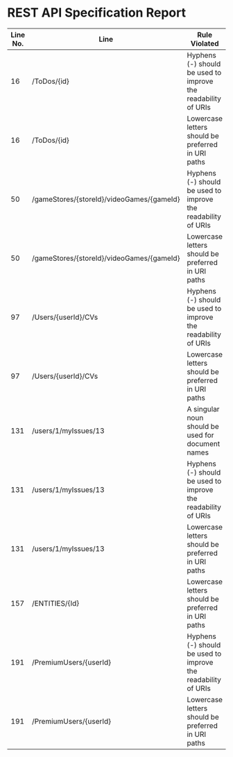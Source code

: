 REST API Specification Report
=============================
| Line No. | Line                                      | Rule Violated                                                 | Category | Severity | Rule Type | Software Quality Attributes    | Improvement Suggestion                                 |
| -------- | ----------------------------------------- | ------------------------------------------------------------- | -------- | -------- | --------- | ------------------------------ | ------------------------------------------------------ |
| 16       | /ToDos/{id}                               | Hyphens (-) should be used to improve the readability of URIs | URIS     | ERROR    | STATIC    | COMPATIBILITY, MAINTAINABILITY | Use hyphens to improve the readability of the segments |
| 16       | /ToDos/{id}                               | Lowercase letters should be preferred in URI paths            | URIS     | ERROR    | STATIC    | COMPATIBILITY, MAINTAINABILITY | Change uppercase letters to lowercase letters          |
| 50       | /gameStores/{storeId}/videoGames/{gameId} | Hyphens (-) should be used to improve the readability of URIs | URIS     | ERROR    | STATIC    | COMPATIBILITY, MAINTAINABILITY | Use hyphens to improve the readability of the segments |
| 50       | /gameStores/{storeId}/videoGames/{gameId} | Lowercase letters should be preferred in URI paths            | URIS     | ERROR    | STATIC    | COMPATIBILITY, MAINTAINABILITY | Change uppercase letters to lowercase letters          |
| 97       | /Users/{userId}/CVs                       | Hyphens (-) should be used to improve the readability of URIs | URIS     | ERROR    | STATIC    | COMPATIBILITY, MAINTAINABILITY | Use hyphens to improve the readability of the segments |
| 97       | /Users/{userId}/CVs                       | Lowercase letters should be preferred in URI paths            | URIS     | ERROR    | STATIC    | COMPATIBILITY, MAINTAINABILITY | Change uppercase letters to lowercase letters          |
| 131      | /users/1/myIssues/13                      | A singular noun should be used for document names             | URIS     | ERROR    | STATIC    | USABILITY, MAINTAINABILITY     | Use singular nouns for document names                  |
| 131      | /users/1/myIssues/13                      | Hyphens (-) should be used to improve the readability of URIs | URIS     | ERROR    | STATIC    | COMPATIBILITY, MAINTAINABILITY | Use hyphens to improve the readability of the segments |
| 131      | /users/1/myIssues/13                      | Lowercase letters should be preferred in URI paths            | URIS     | ERROR    | STATIC    | COMPATIBILITY, MAINTAINABILITY | Change uppercase letters to lowercase letters          |
| 157      | /ENTITIES/{Id}                            | Lowercase letters should be preferred in URI paths            | URIS     | ERROR    | STATIC    | COMPATIBILITY, MAINTAINABILITY | Change uppercase letters to lowercase letters          |
| 191      | /PremiumUsers/{userId}                    | Hyphens (-) should be used to improve the readability of URIs | URIS     | ERROR    | STATIC    | COMPATIBILITY, MAINTAINABILITY | Use hyphens to improve the readability of the segments |
| 191      | /PremiumUsers/{userId}                    | Lowercase letters should be preferred in URI paths            | URIS     | ERROR    | STATIC    | COMPATIBILITY, MAINTAINABILITY | Change uppercase letters to lowercase letters          |
